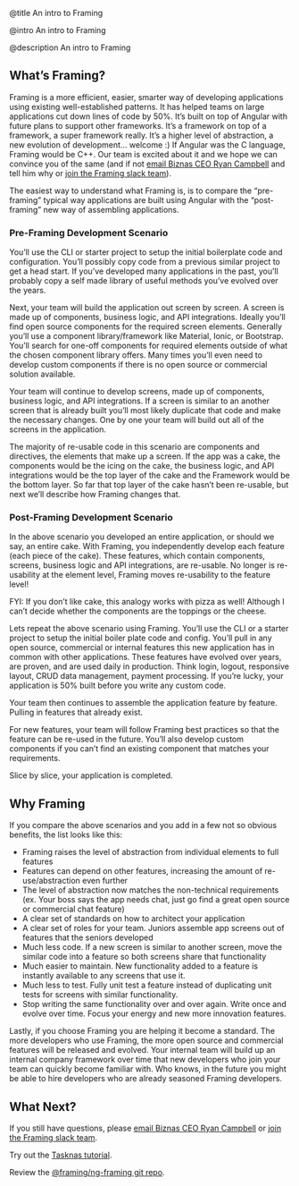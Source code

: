 @title
An intro to Framing

@intro
An intro to Framing

@description
An intro to Framing

## What’s Framing?

Framing is a more efficient, easier, smarter way of developing applications using existing well-established patterns. It has helped teams on large applications cut down lines of code by 50%. It’s built on top of Angular with future plans to support other frameworks. It’s a framework on top of a framework, a super framework really. It’s a higher level of abstraction, a new evolution of development… welcome :) If Angular was the C language, Framing would be C++. Our team is excited about it and we hope we can convince you of the same (and if not [email Biznas CEO Ryan Campbell](mailto:ryan@biznas.io) and tell him why or [join the Framing slack team](http://framing.herokuapp.com/)).

The easiest way to understand what Framing is, is to compare the “pre-framing” typical way applications are built using Angular with the “post-framing” new way of assembling applications.

### Pre-Framing Development Scenario

You’ll use the CLI or starter project to setup the initial boilerplate code and configuration. You’ll possibly copy code from a previous similar project to get a head start. If you’ve developed many applications in the past, you’ll probably copy a self made library of useful methods you’ve evolved over the years.

Next, your team will build the application out screen by screen. A screen is made up of components, business logic, and API integrations. Ideally you’ll find open source components for the required screen elements. Generally you’ll use a component library/framework like Material, Ionic, or Bootstrap. You’ll search for one-off components for required elements outside of what the chosen component library offers. Many times you’ll even need to develop custom components if there is no open source or commercial solution available.

Your team will continue to develop screens, made up of components, business logic, and API integrations. If a screen is similar to an another screen that is already built you’ll most likely duplicate that code and make the necessary changes. One by one your team will build out all of the screens in the application.

The majority of re-usable code in this scenario are components and directives, the elements that make up a screen. If the app was a cake, the components would be the icing on the cake, the business logic, and API integrations would be the top layer of the cake and the Framework would be the bottom layer. So far that top layer of the cake hasn’t been re-usable, but next we’ll describe how Framing changes that.

### Post-Framing Development Scenario

In the above scenario you developed an entire application, or should we say, an entire cake. With Framing, you independently develop each feature (each piece of the cake). These features, which contain components, screens, business logic and API integrations, are re-usable. No longer is re-usability at the element level, Framing moves re-usability to the feature level!

FYI: If you don’t like cake, this analogy works with pizza as well! Although I can’t decide whether the components are the toppings or the cheese.

Lets repeat the above scenario using Framing. You’ll use the CLI or a starter project to setup the initial boiler plate code and config. You’ll pull in any open source, commercial or internal features this new application has in common with other applications. These features have evolved over years, are proven, and are used daily in production. Think login, logout, responsive layout, CRUD data management, payment processing. If you’re lucky, your application is 50% built before you write any custom code.

Your team then continues to assemble the application feature by feature. Pulling in features that already exist.

For new features, your team will follow Framing best practices so that the feature can be re-used in the future. You’ll also develop custom components if you can’t find an existing component that matches your requirements.

Slice by slice, your application is completed.

## Why Framing

If you compare the above scenarios and you add in a few not so obvious benefits, the list looks like this:

* Framing raises the level of abstraction from individual elements to full features
* Features can depend on other features, increasing the amount of re-use/abstraction even further
* The level of abstraction now matches the non-technical requirements (ex. Your boss says the app needs chat, just go find a great open source or commercial chat feature)
* A clear set of standards on how to architect your application
* A clear set of roles for your team. Juniors assemble app screens out of features that the seniors developed
* Much less code. If a new screen is similar to another screen, move the similar code into a feature so both screens share that functionality
* Much easier to maintain. New functionality added to a feature is instantly available to any screens that use it.
* Much less to test. Fully unit test a feature instead of duplicating unit tests for screens with similar functionality.
* Stop writing the same functionality over and over again. Write once and evolve over time. Focus your energy and new more innovation features.

Lastly, if you choose Framing you are helping it become a standard. The more developers who use Framing, the more open source and commercial features will be released and evolved. Your internal team will build up an internal company framework over time that new developers who join your team can quickly become familiar with. Who knows, in the future you might be able to hire developers who are already seasoned Framing developers.

## What Next?

If you still have questions, please [email Biznas CEO Ryan Campbell](mailto:ryan@biznas.io) or [join the Framing slack team](http://framing.herokuapp.com/).

Try out the [Tasknas tutorial](http://framing.io/tasknas).

Review the [@framing/ng-framing git repo](http://github.com/framing/ng-framing).
